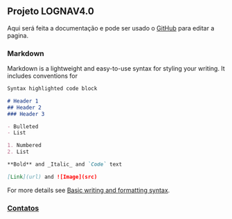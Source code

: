 ## Projeto LOGNAV4.0

Aqui será feita a documentação e pode ser usado o [GitHub](https://github.com/dranaju/lognav/edit/gh-pages/index.md) para editar a pagina.

### Markdown

Markdown is a lightweight and easy-to-use syntax for styling your writing. It includes conventions for

```markdown
Syntax highlighted code block

# Header 1
## Header 2
### Header 3

- Bulleted
- List

1. Numbered
2. List

**Bold** and _Italic_ and `Code` text

[Link](url) and ![Image](src)
```

For more details see [Basic writing and formatting syntax](https://docs.github.com/en/github/writing-on-github/getting-started-with-writing-and-formatting-on-github/basic-writing-and-formatting-syntax).


### [Contatos](contacts.md)
